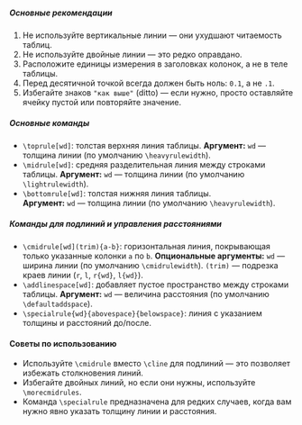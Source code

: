 ##### Основные рекомендации

1. Не используйте вертикальные линии — они ухудшают читаемость таблиц.
2. Не используйте двойные линии — это редко оправдано.
3. Расположите единицы измерения в заголовках колонок, а не в теле таблицы.
4. Перед десятичной точкой всегда должен быть ноль: `0.1`, а не `.1`.
5. Избегайте знаков `"как выше"` (ditto) — если нужно, просто оставляйте ячейку пустой или повторяйте значение.

##### Основные команды

- `\toprule[wd]`: толстая верхняя линия таблицы. 
  **Аргумент:** `wd` — толщина линии (по умолчанию `\heavyrulewidth`).
- `\midrule[wd]`: средняя разделительная линия между строками таблицы. 
  **Аргумент:** `wd` — толщина линии (по умолчанию `\lightrulewidth`).
- `\bottomrule[wd]`: толстая нижняя линия таблицы.  
  **Аргумент:** `wd` — толщина линии (по умолчанию `\heavyrulewidth`).

##### Команды для подлиний и управления расстояниями

- `\cmidrule[wd](trim){a-b}`: горизонтальная линия, покрывающая только указанные колонки `a` по `b`.
  **Опциональные аргументы:**
  `wd` — ширина линии (по умолчанию `\cmidrulewidth`).
  `(trim)` — подрезка краев линии (`r`, `l`, `r{wd}`, `l{wd}`).
- `\addlinespace[wd]`: добавляет пустое пространство между строками таблицы.
  **Аргумент:** `wd` — величина расстояния (по умолчанию `\defaultaddspace`).
- `\specialrule{wd}{abovespace}{belowspace}`: линия с указанием толщины и расстояний до/после.

#### Советы по использованию

- Используйте `\cmidrule` вместо `\cline` для подлиний — это позволяет избежать столкновения линий.
- Избегайте двойных линий, но если они нужны, используйте `\morecmidrules`.
- Команда `\specialrule` предназначена для редких случаев, когда вам нужно явно указать толщину линии и расстояния.